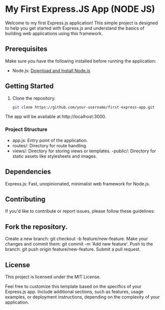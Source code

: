 # My First Express.JS App (NODE JS)

Welcome to my first Express.js application! This simple project is designed to help you get started with Express.js and understand the basics of building web applications using this framework.

## Prerequisites

Make sure you have the following installed before running the application:

- Node.js: [Download and Install Node.js](https://nodejs.org/)

## Getting Started

1. Clone the repository:

   ```bash
   git clone https://github.com/your-username/first-express-app.git


The app will be available at http://localhost:3000.

### Project Structure
- app.js: Entry point of the application.
- routes/: Directory for route handling.
- views/: Directory for storing views or templates.
-public/: Directory for static assets like stylesheets and images.

Dependencies
-
Express.js: Fast, unopinionated, minimalist web framework for Node.js.

Contributing
-
If you'd like to contribute or report issues, please follow these guidelines:

Fork the repository.
-
Create a new branch: git checkout -b feature/new-feature.
Make your changes and commit them: git commit -m 'Add new feature'.
Push to the branch: git push origin feature/new-feature.
Submit a pull request.

## License
This project is licensed under the MIT License.

Feel free to customize this template based on the specifics of your Express.js app. Include additional sections, such as features, usage examples, or deployment instructions, depending on the complexity of your application.
